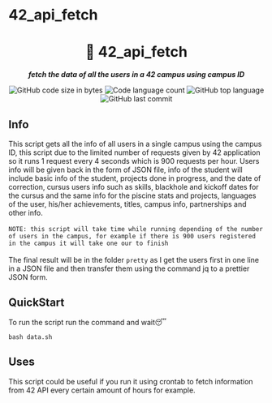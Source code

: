 # 42_api_fetch
<h1 align="center">
	📖 42_api_fetch
</h1>

<p align="center">
	<b><i>fetch the data of all the users in a 42 campus using campus ID</i></b><br>
</p>

<p align="center">
	<img alt="GitHub code size in bytes" src="https://img.shields.io/github/languages/code-size/isaad18/42_api_fetch?color=lightblue" />
	<img alt="Code language count" src="https://img.shields.io/github/languages/count/isaad18/42_api_fetch?color=yellow" />
	<img alt="GitHub top language" src="https://img.shields.io/github/languages/top/isaad18/42_api_fetch?color=red" />
	<img alt="GitHub last commit" src="https://img.shields.io/github/last-commit/isaad18/42_api_fetch?color=green" />
</p>
 
## Info
This script gets all the info of all users in a single campus using the campus ID, this script due to the limited number of requests given by 42 application so it runs 1 request every 4 seconds which is 900 requests per hour. Users info will be given back in the form of JSON file, info of the student will include basic info of the student, projects done in progress, and the date of correction, cursus users info such as skills, blackhole and kickoff dates for the cursus and the same info for the piscine stats and projects, languages of the user, his/her achievements, titles, campus info, partnerships and other info. <br>
<br>
```NOTE: this script will take time while running depending of the number of users in the campus, for example if there is 900 users registered in the campus it will take one our to finish```<br>
<br>
The final result will be in the folder ``` pretty ``` as I get the users first in one line in a JSON file and then transfer them using the command jq to a prettier JSON form.
<br>

## QuickStart
To run the script run the command and wait😴
```
bash data.sh
```

## Uses
This script could be useful if you run it using crontab to fetch information from 42 API every certain amount of hours for example.
